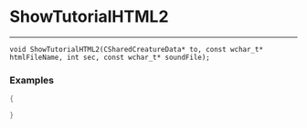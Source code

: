 # ShowTutorialHTML2
---
```
void ShowTutorialHTML2(CSharedCreatureData* to, const wchar_t* htmlFileName, int sec, const wchar_t* soundFile);
```

### Examples
```cpp - C++
{

}
```
